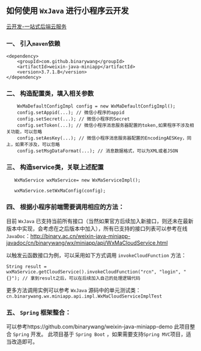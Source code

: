 ## 如何使用 `WxJava` 进行小程序云开发

[云开发-一站式后端云服务](https://tencentcloudbase.github.io/)

### 一、  引入`maven`依赖


```
<dependency>
    <groupId>com.github.binarywang</groupId>
    <artifactId>weixin-java-miniapp</artifactId>
    <version>3.7.1.B</version>
</dependency>
```


### 二、  构造配置类，填入相关参数

```
    WxMaDefaultConfigImpl config = new WxMaDefaultConfigImpl();
    config.setAppid(...); // 微信小程序的appid
    config.setSecret(...); // 微信小程序的Secret
    config.setToken(...); // 微信小程序消息服务器配置的token,如果程序不涉及相关功能，可以忽略
    config.setAesKey(...); // 微信小程序消息服务器配置的EncodingAESKey，同上，如果不涉及，可以忽略
    config.setMsgDataFormat(...); // 消息数据格式，可以为XML或者JSON
```


### 三、  构造service类，关联上述配置
 
```
   WxMaService wxMaService= new WxMaServiceImpl();

   wxMaService.setWxMaConfig(config);
```

### 四、  根据小程序前端需要调用相应的方法：

目前 `WxJava` 已支持当前所有接口（当然如果官方后续加入新接口，则还未在最新版本中实现，会考虑在之后版本中加入），所有已支持的接口列表可以参考在线`JavaDoc`：http://binary.ac.cn/weixin-java-miniapp-javadoc/cn/binarywang/wx/miniapp/api/WxMaCloudService.html


以触发云函数接口为例，可以采用如下方式调用 `invokeCloudFunction` 方法：


```
String result = wxMaService.getCloudService().invokeCloudFunction("rcn", "login", "{}"); // 拿到result之后，可以在后续加入自己的处理逻辑代码
```


更多方法调用实例可以参考 `WxJava` 源码中的单元测试类：`cn.binarywang.wx.miniapp.api.impl.WxMaCloudServiceImplTest`

### 五、  `Spring` 框架整合：

可以参考https://github.com/binarywang/weixin-java-miniapp-demo 此项目整合 `Spring` 开发。
此项目基于 `Spring Boot` ，如果需要支持`Spring MVC`项目，适当改造即可。
